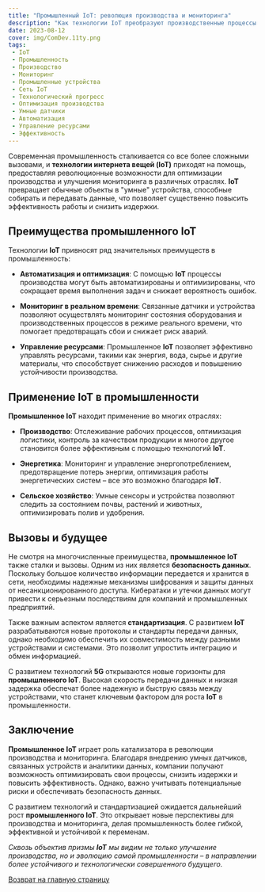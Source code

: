 ```yaml
---
title: "Промышленный IoT: революция производства и мониторинга"
description: "Как технологии IoT преобразуют производственные процессы и улучшают мониторинг в промышленности."
date: 2023-08-12
cover: img/ComDev.11ty.png
tags:
 - IoT
 - Промышленность
 - Производство
 - Мониторинг
 - Промышленные устройства
 - Сеть IoT
 - Технологический прогресс
 - Оптимизация производства
 - Умные датчики
 - Автоматизация
 - Управление ресурсами
 - Эффективность
---
```


Современная промышленность сталкивается со все более сложными вызовами, и **технологии интернета вещей (IoT)** приходят на помощь, предоставляя революционные возможности для оптимизации производства и улучшения мониторинга в различных отраслях. **IoT** превращает обычные объекты в "умные" устройства, способные собирать и передавать данные, что позволяет существенно повысить эффективность работы и снизить издержки.

## Преимущества **промышленного IoT**

Технологии **IoT** привносят ряд значительных преимуществ в промышленность:

- **Автоматизация и оптимизация**: С помощью **IoT** процессы производства могут быть автоматизированы и оптимизированы, что сокращает время выполнения задач и снижает вероятность ошибок.

- **Мониторинг в реальном времени**: Связанные датчики и устройства позволяют осуществлять мониторинг состояния оборудования и производственных процессов в режиме реального времени, что помогает предотвращать сбои и снижает риск аварий.

- **Управление ресурсами**: Промышленное **IoT** позволяет эффективно управлять ресурсами, такими как энергия, вода, сырье и другие материалы, что способствует снижению расходов и повышению устойчивости производства.

## Применение **IoT** в промышленности

**Промышленное IoT** находит применение во многих отраслях:

- **Производство**: Отслеживание рабочих процессов, оптимизация логистики, контроль за качеством продукции и многое другое становится более эффективным с помощью технологий **IoT**.

- **Энергетика**: Мониторинг и управление энергопотреблением, предотвращение потерь энергии, оптимизация работы энергетических систем – все это возможно благодаря **IoT**.

- **Сельское хозяйство**: Умные сенсоры и устройства позволяют следить за состоянием почвы, растений и животных, оптимизировать полив и удобрения.

## Вызовы и будущее

Не смотря на многочисленные преимущества, **промышленное IoT** также сталки и вызовы. Одним из них является **безопасность данных**. Поскольку большое количество информации передается и хранится в сети, необходимы надежные механизмы шифрования и защиты данных от несанкционированного доступа. Кибератаки и утечки данных могут привести к серьезным последствиям для компаний и промышленных предприятий.

Также важным аспектом является **стандартизация**. С развитием **IoT** разрабатываются новые протоколы и стандарты передачи данных, однако необходимо обеспечить их совместимость между разными устройствами и системами. Это позволит упростить интеграцию и обмен информацией.

С развитием технологий **5G** открываются новые горизонты для **промышленного IoT**. Высокая скорость передачи данных и низкая задержка обеспечат более надежную и быструю связь между устройствами, что станет ключевым фактором для роста **IoT** в промышленности.

## Заключение

**Промышленное IoT** играет роль катализатора в революции производства и мониторинга. Благодаря внедрению умных датчиков, связанных устройств и аналитики данных, компании получают возможность оптимизировать свои процессы, снизить издержки и повысить эффективность. Однако, важно учитывать потенциальные риски и обеспечивать безопасность данных.

С развитием технологий и стандартизацией ожидается дальнейший рост **промышленного IoT**. Это открывает новые перспективы для производства и мониторинга, делая промышленность более гибкой, эффективной и устойчивой к переменам.

*Сквозь объектив призмы **IoT** мы видим не только улучшение производства, но и эволюцию самой промышленности – в направлении более устойчивого и технологически совершенного будущего.*

[Возврат на главную страницу](/)
